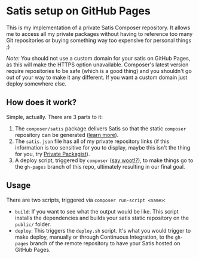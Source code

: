 # Satis setup on GitHub Pages

This is my implementation of a private Satis Composer repository. It allows me to access all my private packages without having to reference too many Git repositories or buying something way too expensive for personal things ;)

*Note:* You should not use a custom domain for your satis on GitHub Pages, as this will make the HTTPS option unavailable. Composer's latest version require repositories to be safe (which is a good thing) and you shouldn't go out of your way to make it any different. If you want a custom domain just deploy somewhere else.

## How does it work?

Simple, actually. There are 3 parts to it:

1. The `composer/satis` package delivers Satis so that the static `composer` repository can be generated ([learn more][1]).
2. The `satis.json` file has all of my private repository links (if this information is too sensitive for you to display, maybe this isn't the thing for you, try [Private Packagist][2]).
3. A deploy script, triggered by `composer` ([say woot!?][3]), to make things go to the `gh-pages` branch of this repo, ultimately resulting in our final goal.

[1]: https://getcomposer.org/doc/articles/handling-private-packages-with-satis.md#satis
[2]: https://packagist.com/
[3]: https://getcomposer.org/doc/articles/scripts.md#scripts

## Usage

There are two scripts, triggered via `composer run-script <name>`:

- `build`: If you want to see what the output would be like. This script installs the dependencies and builds your satis static repository on the `public/` folder.
- `deploy`: This triggers the `deploy.sh` script. It's what you would trigger to make deploy, manually or through Continuous Integration, to the `gh-pages` branch of the remote repository to have your Satis hosted on GitHub Pages.
